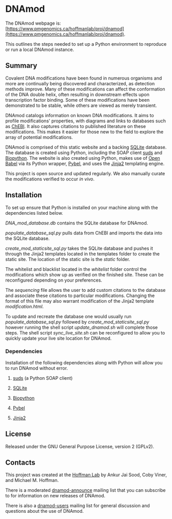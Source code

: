 # DNAmod #

The DNAmod webpage is: [https://www.pmgenomics.ca/hoffmanlab/proj/dnamod](https://www.pmgenomics.ca/hoffmanlab/proj/dnamod).

This outlines the steps needed to set up a Python environment to reproduce or run a local DNAmod instance.

## Summary ##

Covalent DNA modifications have been found in numerous organisms and more are continually being discovered and characterized, as detection methods improve. Many of these modifications can affect the conformation of the DNA double helix, often resulting in downstream effects upon transcription factor binding. Some of these modifications have been demonstrated to be stable, while others are viewed as merely transient.

DNAmod catalogs information on known DNA modifications. It aims to profile modifications' properties, with diagrams and links to databases such as [ChEBI](http://www.ebi.ac.uk/chebi). It also captures citations to published literature on these modifications. This makes it easier for those new to the field to explore the array of potential modifications.

DNAmod is comprised of this static website and a backing [SQLite](https://www.sqlite.org/) database. The database is created using Python, including the SOAP client [suds](https://fedorahosted.org/suds/) and [Biopython](http://biopython.org/wiki/Main_Page). The website is also created using Python, makes use of [Open Babel](http://openbabel.org/) via its Python wrapper, [Pybel](https://openbabel.org/docs/dev/UseTheLibrary/Python_Pybel.html), and uses the [Jinja2](http://jinja.pocoo.org/) templating engine.

This project is open source and updated regularly. We also manually curate the modifications verified to occur *in vivo*.

## Installation ##

To set up ensure that Python is installed on your machine along with the dependencies listed below.

*DNA_mod_database.db* contains the SQLite database for DNAmod.

*populate_database_sql.py* pulls data from ChEBI and imports the data into the SQLite database.

*create_mod_staticsite_sql.py* takes the SQLite database and pushes it through the Jinja2 templates located in the templates folder to create the static site. The location of the static site is the *static* folder.

The whitelist and blacklist located in the *whitelist* folder control the modifications which show up as verified on the finished site. These can be reconfigured depending on your preferences.

The *sequencing* file allows the user to add custom citations to the database and associate these citations to particular modifications. Changing the format of this file may also warrant modification of the Jinja2 template *modification.html*.

To update and recreate the database one would usually run *populate_database_sql.py* followed by *create_mod_staticsite_sql.py* however running the shell script *update_dnamod.sh* will complete those steps. The shell script *sync_live_site.sh* can be reconfigured to allow you to quickly update your live site location for DNAmod. 

### Dependencies ###

Installation of the following dependencies along with Python will allow you to run DNAmod without error.

1. [suds](https://fedorahosted.org/suds/) (a Python SOAP client)

2. [SQLite](https://www.sqlite.org/)

3. [Biopython](http://biopython.org/wiki/Main_Page)

4. [Pybel](https://openbabel.org/docs/dev/UseTheLibrary/Python_Pybel.html)

5. [Jinja2](http://jinja.pocoo.org/)

## License ##

Released under the GNU General Purpose License, version 2 (GPLv2).

## Contacts ##

This project was created at the [Hoffman Lab](https://www.pmgenomics.ca/hoffmanlab/) by Ankur Jai Sood, Coby Viner, and Michael M. Hoffman.

There is a moderated [dnamod-announce](https://listserv.utoronto.ca/cgi-bin/wa?A0=DNAMOD-ANNOUNCE-L&X=E5FDFD12D6CD9E97CC&Y) mailing list that you can subscribe to for information on new releases of DNAmod.

There is also a [dnamod-users](https://listserv.utoronto.ca/cgi-bin/wa?A0=DNAMOD-L&X=E5FDFD12D6CD9E97CC&Y) mailing list for general discussion and questions about the use of DNAmod.
